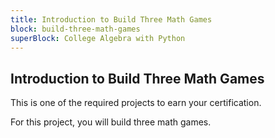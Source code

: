 ```yaml
---
title: Introduction to Build Three Math Games
block: build-three-math-games
superBlock: College Algebra with Python
---
```


## Introduction to Build Three Math Games

This is one of the required projects to earn your certification.

For this project, you will build three math games.
